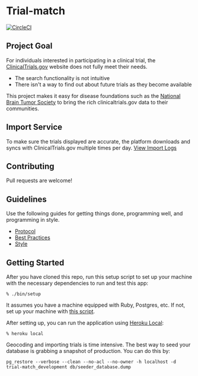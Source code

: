 # Trial-match

[![CircleCI](https://circleci.com/gh/mwenger1/trial-match/tree/master.svg?style=svg)](https://circleci.com/gh/mwenger1/trial-match/tree/master)


## Project Goal

For individuals interested in participating in a
clinical trial, the [ClinicalTrials.gov](http://clinicaltrials.gov/) website
does not fully meet their needs.

* The search functionality is not intuitive
* There isn't a way to find out about future trials as they become available

This project makes it easy for disease foundations
such as the [National Brain Tumor Society](http://braintumor.org/) to bring the
rich clinicaltrials.gov data to their communities.

## Import Service

To make sure the trials displayed are accurate, the platform downloads and syncs
with ClinicalTrials.gov multiple times per day. [View Import
Logs](http://trial-match-staging.herokuapp.com/import_logs)

## Contributing

Pull requests are welcome!

## Guidelines

Use the following guides for getting things done, programming well, and
programming in style.

* [Protocol](http://github.com/thoughtbot/guides/blob/master/protocol)
* [Best Practices](http://github.com/thoughtbot/guides/blob/master/best-practices)
* [Style](http://github.com/thoughtbot/guides/blob/master/style)

## Getting Started

After you have cloned this repo, run this setup script to set up your machine
with the necessary dependencies to run and test this app:

    % ./bin/setup

It assumes you have a machine equipped with Ruby, Postgres, etc. If not, set up
your machine with [this script].

[this script]: https://github.com/thoughtbot/laptop

After setting up, you can run the application using [Heroku Local]:

    % heroku local

[Heroku Local]: https://devcenter.heroku.com/articles/heroku-local

Geocoding and importing trials is time intensive. The best way to seed your
database is grabbing a snapshot of production. You can do this by:

```
pg_restore --verbose --clean --no-acl --no-owner -h localhost -d trial-match_development db/seeder_database.dump
```

